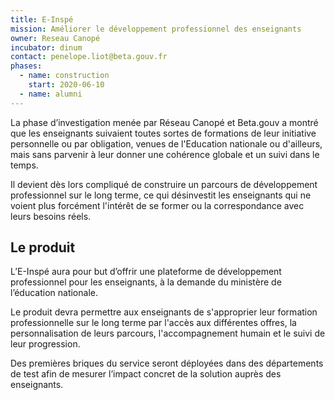 ```yaml
---
title: E-Inspé
mission: Améliorer le développement professionnel des enseignants
owner: Reseau Canopé
incubator: dinum
contact: penelope.liot@beta.gouv.fr
phases:
  - name: construction
    start: 2020-06-10
  - name: alumni
---
```

La phase d’investigation menée par Réseau Canopé et Beta.gouv a montré que les enseignants suivaient toutes sortes de formations de leur initiative personnelle ou par obligation, venues de l'Education nationale ou d'ailleurs, mais sans parvenir à leur donner une cohérence globale et un suivi dans le temps.

Il devient dès lors compliqué de construire un parcours de développement professionnel sur le long terme, ce qui désinvestit les enseignants qui ne voient plus forcément l'intérêt de se former ou la correspondance avec leurs besoins réels.

## Le produit
L’E-Inspé aura pour but d’offrir une plateforme de développement professionnel pour les enseignants, à la demande du ministère de l’éducation nationale.

Le produit devra permettre aux enseignants de s'approprier leur formation professionnelle sur le long terme par l'accès aux différentes offres, la personnalisation de leurs parcours, l'accompagnement humain et le suivi de leur progression.

Des premières briques du service seront déployées dans des départements de test afin de mesurer l’impact concret de la solution auprès des enseignants.
